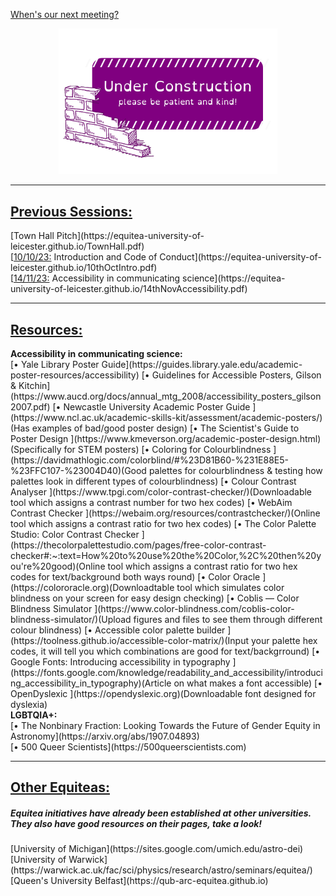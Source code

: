 [When's our next meeting?](https://equitea-university-of-leicester.github.io/Equitea%20Schedule.pdf)
<p align="center">
  <img src="underconstruction.png" width="350" title="Under Construction">
</p>
<hr />
<h2><u>Previous Sessions:</u></h2>
[Town Hall Pitch](https://equitea-university-of-leicester.github.io/TownHall.pdf)<br />
[<u>10/10/23:</u> Introduction and Code of Conduct](https://equitea-university-of-leicester.github.io/10thOctIntro.pdf)<br />
[<u>14/11/23:</u> Accessibility in communicating science](https://equitea-university-of-leicester.github.io/14thNovAccessibility.pdf)
<hr />
<h2><u>Resources:</u></h2>
<b>Accessibility in communicating science:</b><br />
[&#x2022; Yale Library Poster Guide](https://guides.library.yale.edu/academic-poster-resources/accessibility)<span class="midbr"></span>
[&#x2022; Guidelines for Accessible Posters, Gilson & Kitchin](https://www.aucd.org/docs/annual_mtg_2008/accessibility_posters_gilson2007.pdf)<span class="midbr"></span>
[&#x2022; Newcastle University Academic Poster Guide ](https://www.ncl.ac.uk/academic-skills-kit/assessment/academic-posters/)(Has examples of bad/good poster design)<span class="midbr"></span>
[&#x2022; The Scientist's Guide to Poster Design ](https://www.kmeverson.org/academic-poster-design.html)(Specifically for STEM posters)<span class="bigbr"></span>
[&#x2022; Coloring for Colourblindness ](https://davidmathlogic.com/colorblind/#%23D81B60-%231E88E5-%23FFC107-%23004D40)(Good palettes for colourblindness & testing how palettes look in different types of colourblindness)<span class="midbr"></span>
[&#x2022; Colour Contrast Analyser ](https://www.tpgi.com/color-contrast-checker/)(Downloadable tool which assigns a contrast number for two hex codes)<span class="midbr"></span>
[&#x2022; WebAim Contrast Checker ](https://webaim.org/resources/contrastchecker/)(Online tool which assigns a contrast ratio for two hex codes)<span class="midbr"></span>
[&#x2022; The Color Palette Studio: Color Contrast Checker ](https://thecolorpalettestudio.com/pages/free-color-contrast-checker#:~:text=How%20to%20use%20the%20Color,%2C%20then%20you're%20good)(Online tool which assigns a contrast ratio for two hex codes for text/background both ways round)<span class="midbr"></span>
[&#x2022; Color Oracle ](https://colororacle.org)(Downloadtable tool which simulates color blindness on your screen for easy design checking)<span class="midbr"></span>
[&#x2022; Coblis — 
Color Blindness Simulator ](https://www.color-blindness.com/coblis-color-blindness-simulator/)(Upload figures and files to see them through different colour blindness)<span class="midbr"></span>
[&#x2022; Accessible color palette builder ](https://toolness.github.io/accessible-color-matrix/)(Input your palette hex codes, it will tell you which combinations are good for text/backgrround)<span class="bigbr"></span>
[&#x2022; Google Fonts: Introducing accessibility in typography ](https://fonts.google.com/knowledge/readability_and_accessibility/introducing_accessibility_in_typography)(Article on what makes a font accessible)<span class="midbr"></span>
[&#x2022; OpenDyslexic ](https://opendyslexic.org)(Downloadable font designed for dyslexia)
<span class="bigbr"></span>
<br />
<b>LGBTQIA+:</b><br />
[&#x2022; The Nonbinary Fraction: Looking Towards the Future of Gender Equity in Astronomy](https://arxiv.org/abs/1907.04893)<br />
[&#x2022; 500 Queer Scientists](https://500queerscientists.com)
<hr />
<h2><u>Other Equiteas:</u></h2>
<h5>Equitea initiatives have already been established at other universities. They also have good resources on their pages, take a look!</h5>
[University of Michigan](https://sites.google.com/umich.edu/astro-dei)<br />
[University of Warwick](https://warwick.ac.uk/fac/sci/physics/research/astro/seminars/equitea/)<br />
[Queen's University Belfast](https://qub-arc-equitea.github.io)
